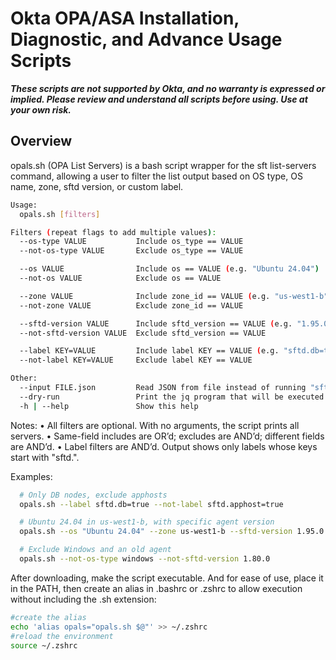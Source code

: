# Okta OPA/ASA Installation, Diagnostic, and Advance Usage Scripts

**_These scripts are not supported by Okta, and no warranty is expressed or implied.  Please review and understand all scripts before using.  Use at your own risk._**

## Overview

opals.sh (OPA List Servers) is a bash script wrapper for the sft list-servers command, allowing a user to filter the list output based on OS type, OS name, zone, sftd version, or custom label.  

```bash
Usage:
  opals.sh [filters]

Filters (repeat flags to add multiple values):
  --os-type VALUE           Include os_type == VALUE
  --not-os-type VALUE       Exclude os_type == VALUE

  --os VALUE                Include os == VALUE (e.g. "Ubuntu 24.04")
  --not-os VALUE            Exclude os == VALUE

  --zone VALUE              Include zone_id == VALUE (e.g. "us-west1-b")
  --not-zone VALUE          Exclude zone_id == VALUE

  --sftd-version VALUE      Include sftd_version == VALUE (e.g. "1.95.0")
  --not-sftd-version VALUE  Exclude sftd_version == VALUE

  --label KEY=VALUE         Include label KEY == VALUE (e.g. "sftd.db=true")
  --not-label KEY=VALUE     Exclude label KEY == VALUE

Other:
  --input FILE.json         Read JSON from file instead of running "sft list-servers -o json"
  --dry-run                 Print the jq program that will be executed
  -h | --help               Show this help
```
Notes:
  • All filters are optional. With no arguments, the script prints all servers.
  • Same-field includes are OR’d; excludes are AND’d; different fields are AND’d.
  • Label filters are AND’d. Output shows only labels whose keys start with "sftd.".

Examples:
```bash
  # Only DB nodes, exclude apphosts
  opals.sh --label sftd.db=true --not-label sftd.apphost=true
```
```bash
  # Ubuntu 24.04 in us-west1-b, with specific agent version
  opals.sh --os "Ubuntu 24.04" --zone us-west1-b --sftd-version 1.95.0
```
```bash
  # Exclude Windows and an old agent
  opals.sh --not-os-type windows --not-sftd-version 1.80.0
```

After downloading, make the script executable.  And for ease of use, place it in the PATH, then create an alias in .bashrc or .zshrc to allow execution without including the .sh extension:
```bash
#create the alias
echo 'alias opals="opals.sh $@"' >> ~/.zshrc
#reload the environment
source ~/.zshrc  
```